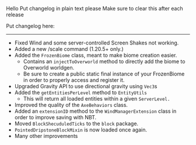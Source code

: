 Hello
Put changelog in plain text please
Make sure to clear this after each release

Put changelog here:

-----------------
- Fixed Wind and some server-controlled Screen Shakes not working.
- Added a new /scale command (1.20.5+ only.)
- Added the `FrozenBiome` class, meant to make biome creation easier.
  - Contains an `injectToOverworld` method to directly add the biome to Overworld worldgen.
  - Be sure to create a public static final instance of your FrozenBiome in order to properly access and register it.
- Upgraded Gravity API to use directional gravity using `Vec3`s
- Added the `getEntitiesPerLevel` method to `EntityUtils`
  - This will return all loaded entities within a given `ServerLevel.`
- Improved the quality of the `AxeBehaviors` class.
- Added an `extensionID` method to the `WindManagerExtension` class in order to improve saving with NBT.
- Moved `BlockShecuduledTicks` to the `block` package.
- `PointedDripstoneBlockMixin` is now loaded once again.
- Many other improvements
